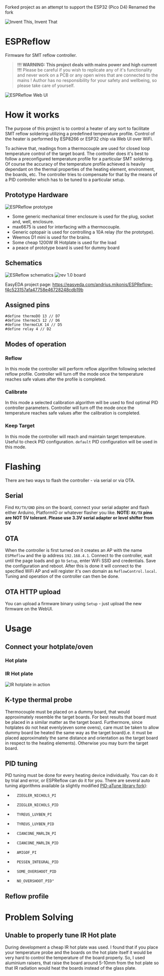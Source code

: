 Forked project as an attempt to support the ESP32 (Pico D4)
Renamed the fork

![Invent This, Invent That](schematics/IT2-logo.png)

# ESPReflow
Firmware for SMT reflow controller.

> **!!! WARNING: This project deals with mains power and high current !!!**
> Please be careful if you wish to replicate any of it's functionality and never work on a PCB or any open wires that are connected to the mains !
> Author has no responsibility for your safety and wellbeing, so please take care of yourself.

![ESPReflow Web UI](doc/WebUI.PNG)

# How it works
The purpose of this project is to control a heater of any sort to facilitate SMT reflow soldering utilizing a predefined temperature profile. Control of the heater is performed by ESP8266 or ESP32 chip via Web UI over WiFi.

To achieve that, readings from a thermocouple are used for closed loop temperature control of the target board. The controller does it's best to follow a preconfigured temperature profile for a particular SMT soldering. Of course the accuracy of the temperature profile achieved is heavily dependant on the thermal properties of the heating element, environment, the boards, etc. The controller tries to compensate for that by the means of a PID controller which has to be tuned to a particular setup.

## Prototype Hardware

![ESPReflow prototype](doc/espreflow-prototype.jpg)

* Some generic mechanical timer enclosure is used for the plug, socket and, well, enclosure.
* max6675 is used for interfacing with a thermocouple.
* Generic optopair is used for controlling a 10A relay (for the prototype).
* Weemos D1 mini is used for the brains.
* Some cheap 1200W IR Hotplate is used for the load
* a peace of prototype board is used for dummy board

## Schematics

![ESReflow schematics](schematics/schematics.png)
![rev 1.0 board](schematics/board-v1.0.png)

EasyEDA project page: https://easyeda.com/andrius.mikonis/ESPReflow-f4c523157afa47758e46728248cdb19b

## Assigned pins

```
#define thermoDO 13 // D7
#define thermoCS 12 // D6
#define thermoCLK 14 // D5
#define relay 4 // D2
```

## Modes of operation
### Reflow

In this mode the controller will perform reflow algorithm following selected reflow profile.
Controller will turn off the mode once the temperature reaches safe values after the profile is completed.

### Calibrate

In this mode a selected calibration algorithm will be used to find optimal PID controller parameters.
Controller will turn off the mode once the temperature reaches safe values after the calibration is completed.

### Keep Target

In this mode the controller will reach and maintain target temperature. Useful to check PID configuration. `default` PID configuration will be used in this mode.

# Flashing

There are two ways to flash the controller - via serial or via OTA.

## Serial

Find `RX/TX/GND` pins on the board, connect your serial adapter and flash either Arduino, PlatformIO or whatever flasher you like.
**NOTE: `RX/TX` pins are NOT 5V tolerant. Please use 3.3V serial adapter or level shifter from 5V**

## OTA

When the controller is first turned on it creates an AP with the name `ESPReflow` and the ip address `192.168.4.1`. Connect to the controller, wait until the page loads and go to `Setup`, enter WiFi SSID and credentials. Save the configuration and reboot.
After this is done it will connect to the specified WiFi AP and will register it's own domain as `ReflowControl.local`.
Tuning and operation of the controller can then be done.

## OTA HTTP upload

You can upload a firmware binary using `Setup` - just upload the new firmware on the WebUI.

# Usage

## Connect your hotplate/oven

### Hot plate

### IR Hot plate
![IR hotplate in action](doc/ir-hotplate-on.jpg)

## K-type thermal probe

Thermocouple must be placed on a dummy board, that would approximately resemble the target boards. For best results that board must be placed in a similar matter as the target board. Furthermore, since hotplates do not heat evenly(even some ovens), care must be taken to allow dummy board be heated the same way as the target board(i.e. it must be placed approximately the same distance and orientation as the target board in respect to the heating elements). Otherwise you may burn the target board.

## PID tuning

PID tuning must be done for every heating device individually. You can do it by trial and error, or ESPReflow can do it for you. There are several auto tuning algorithms available (a slightly modified [PID-aTune library fork](https://github.com/t0mpr1c3/Arduino-PID-AutoTune-Library)):

*		ZIEGLER_NICHOLS_PI
*		ZIEGLER_NICHOLS_PID
*		TYREUS_LUYBEN_PI
*		TYREUS_LUYBEN_PID
*		CIANCONE_MARLIN_PI
*		CIANCONE_MARLIN_PID
*		AMIGOF_PI
*		PESSEN_INTEGRAL_PID
*		SOME_OVERSHOOT_PID
*		NO_OVERSHOOT_PID"

## Reflow profile

# Problem Solving

## Unable to properly tune IR Hot plate

During development a cheap IR hot plate was used. I found that if you place your temperature probe and the boards on the hot plate itself it would be very hard to control the temperature of the board properly. So, I used aluminium raisers, that raise the board around 5-10mm from the hot plate so that IR radiation would heat the boards instead of the glass plate.
